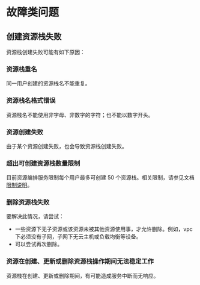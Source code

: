 # 故障类问题

## 创建资源栈失败

资源栈创建失败可能有如下原因：

### **资源栈重名**
同一用户创建的资源栈名不能重复。

### **资源栈名格式错误**
资源栈名不能使用非字母、非数字的字符；也不能以数字开头。

### **资源创建失败**
由于某个资源创建失败，也会导致资源栈创建失败。

### **超出可创建资源栈数量限制**
目前资源编排服务限制每个用户最多可创建 50 个资源栈。相关限制，请参见文档 [限制说明](https://github.com/jdcloudcom/cn/blob/edit/documentation/Management/Resource-Orchestration/Introduction/Restrictions.md)。


### **删除资源栈失败**
要解决此情况，请尝试：

* 一些资源下无子资源或该资源未被其他资源使用事，才允许删除。例如，vpc下必须没有子网，子网下无云主机或负载均衡等设备。
* 可以尝试再次删除。


### **资源在创建、更新或删除资源栈操作期间无法稳定工作**
资源栈在创建、更新或删除期间，有可能造成服务中断而无响应。


